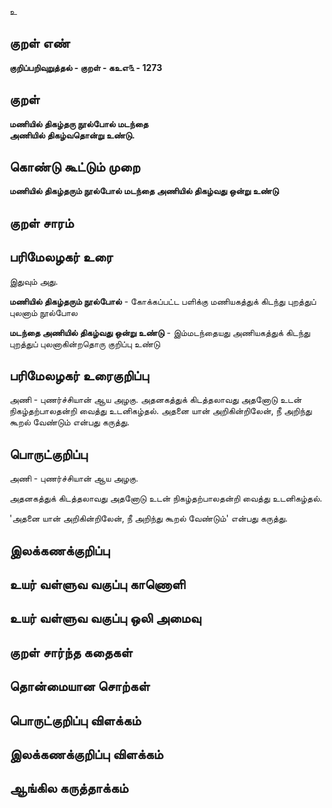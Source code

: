 உ

## குறள் எண் 

**குறிப்பறிவுறுத்தல் - குறள் - கஉஎ௩ - 1273**

## குறள் 

**மணியில் திகழ்தரு நூல்போல் மடந்தை  
அணியில் திகழ்வதொன்று உண்டு.** 

## கொண்டு கூட்டும் முறை

**மணியில் திகழ்தரும் நூல்போல் மடந்தை அணியில் திகழ்வது ஒன்று உண்டு**

## குறள் சாரம் 


## பரிமேலழகர் உரை

இதுவும் அது. 

**மணியில் திகழ்தரும் நூல்போல்** - கோக்கப்பட்ட பளிக்கு மணியகத்துக் கிடந்து புறத்துப் புலனாம் நூல்போல 

**மடந்தை அணியில் திகழ்வது ஒன்று உண்டு** - இம்மடந்தையது அணியகத்துக் கிடந்து புறத்துப் புலனாகின்றதொரு குறிப்பு உண்டு

## பரிமேலழகர் உரைகுறிப்பு   

அணி - புணர்ச்சியான் ஆய அழகு. அதனகத்துக் கிடத்தலாவது அதனோடு உடன் நிகழ்தற்பாலதன்றி வைத்து உடனிகழ்தல். அதனை யான் அறிகின்றிலேன், நீ அறிந்து கூறல் வேண்டும் என்பது கருத்து.

## பொருட்குறிப்பு 

அணி - புணர்ச்சியான் ஆய அழகு. 

அதனகத்துக் கிடத்தலாவது அதனோடு உடன் நிகழ்தற்பாலதன்றி வைத்து உடனிகழ்தல். 

'அதனை யான் அறிகின்றிலேன், நீ அறிந்து கூறல் வேண்டும்' என்பது கருத்து.

## இலக்கணக்குறிப்பு  


## உயர் வள்ளுவ வகுப்பு காணொளி


## உயர் வள்ளுவ வகுப்பு ஒலி அமைவு 

 
## குறள் சார்ந்த கதைகள் 


## தொன்மையான சொற்கள்


## பொருட்குறிப்பு விளக்கம்


## இலக்கணக்குறிப்பு விளக்கம்


## ஆங்கில கருத்தாக்கம் 


